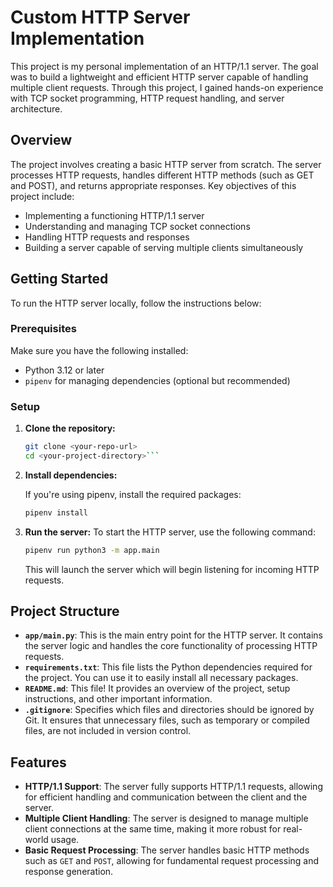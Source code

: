 # Custom HTTP Server Implementation

This project is my personal implementation of an HTTP/1.1 server. The goal was to build a lightweight and efficient HTTP server capable of handling multiple client requests. Through this project, I gained hands-on experience with TCP socket programming, HTTP request handling, and server architecture.

## Overview

The project involves creating a basic HTTP server from scratch. The server processes HTTP requests, handles different HTTP methods (such as GET and POST), and returns appropriate responses. Key objectives of this project include:

- Implementing a functioning HTTP/1.1 server
- Understanding and managing TCP socket connections
- Handling HTTP requests and responses
- Building a server capable of serving multiple clients simultaneously

## Getting Started

To run the HTTP server locally, follow the instructions below:

### Prerequisites

Make sure you have the following installed:

- Python 3.12 or later
- `pipenv` for managing dependencies (optional but recommended)

### Setup

1. **Clone the repository:**

   ````sh
   git clone <your-repo-url>
   cd <your-project-directory>```

   ````

2. **Install dependencies:**

   If you're using pipenv, install the required packages:

   ```sh
   pipenv install

   ```

3. **Run the server:**
   To start the HTTP server, use the following command:

   ```sh
   pipenv run python3 -m app.main

   ```

   This will launch the server which will begin listening for incoming HTTP requests.

## Project Structure

- **`app/main.py`**: This is the main entry point for the HTTP server. It contains the server logic and handles the core functionality of processing HTTP requests.
- **`requirements.txt`**: This file lists the Python dependencies required for the project. You can use it to easily install all necessary packages.
- **`README.md`**: This file! It provides an overview of the project, setup instructions, and other important information.
- **`.gitignore`**: Specifies which files and directories should be ignored by Git. It ensures that unnecessary files, such as temporary or compiled files, are not included in version control.

## Features

- **HTTP/1.1 Support**: The server fully supports HTTP/1.1 requests, allowing for efficient handling and communication between the client and the server.
- **Multiple Client Handling**: The server is designed to manage multiple client connections at the same time, making it more robust for real-world usage.
- **Basic Request Processing**: The server handles basic HTTP methods such as `GET` and `POST`, allowing for fundamental request processing and response generation.
